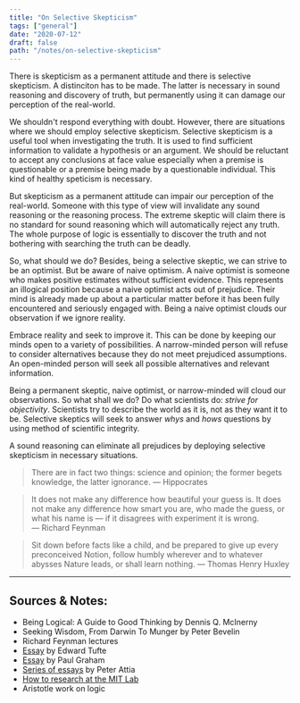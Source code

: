 ```yaml
---
title: "On Selective Skepticism"
tags: ["general"]
date: "2020-07-12"
draft: false
path: "/notes/on-selective-skepticism"
---
```

There is skepticism as a permanent attitude and there is selective skepticism. A distinciton has to be made. The latter is necessary in sound reasoning and discovery of truth, but permanently using it can damage our perception of the real-world.

We shouldn't respond everything with doubt. However, there are situations where we should employ selective skepticism. Selective skepticism is a useful tool when investigating the truth. It is used to find sufficient information to validate a hypothesis or an argument. We should be reluctant to accept any conclusions at face value especially when a premise is questionable or a premise being made by a questionable individual. This kind of healthy speticism is necessary.

But skepticism as a permanent attitude can impair our perception of the real-world. Someone with this type of view will invalidate any sound reasoning or the reasoning process. The extreme skeptic will claim there is no standard for sound reasoning which will automatically reject any truth. The whole purpose of logic is essentially to discover the truth and not bothering with searching the truth can be deadly.

So, what should we do? Besides, being a selective skeptic, we can strive to be an optimist. But be aware of naive optimism. A naive optimist is someone who makes positive estimates without sufficient evidence. This represents an illogical position because a naive optimist acts out of prejudice. Their mind is already made up about a particular matter before it has been fully encountered and seriously engaged with. Being a naive optimist clouds our observation if we ignore reality. 

Embrace reality and seek to improve it. This can be done by keeping our minds open to a variety of possibilities. A narrow-minded person will refuse to consider alternatives because they do not meet prejudiced assumptions. An open-minded person will seek all possible alternatives and relevant information.

Being a permanent skeptic, naive optimist, or narrow-minded will cloud our observations. So what shall we do? Do what scientists do: _strive for objectivity_. Scientists try to describe the world as it is, not as they want it to be. Selective skeptics will seek to answer _whys_ and _hows_ questions by using method of scientific integrity.

A sound reasoning can eliminate all prejudices by deploying selective skepticism in necessary situations. 

> There are in fact two things: science and opinion; the former begets knowledge, the latter ignorance. — Hippocrates

> It does not make any difference how beautiful your guess is. It does not make any difference how smart you are, who made the guess, or what his name is — if it disagrees with experiment it is wrong. — Richard Feynman

> Sit down before facts like a child, and be prepared to give up every preconceived Notion, follow humbly wherever and to whatever abysses Nature leads, or shall learn nothing. — Thomas Henry Huxley

---

## **Sources & Notes:**
- Being Logical: A Guide to Good Thinking by Dennis Q. McInerny
- Seeking Wisdom, From Darwin To Munger by Peter Bevelin
- Richard Feynman lectures
- [Essay](https://www.edwardtufte.com/tufte/hill) by Edward Tufte
- [Essay](http://paulgraham.com/hamming.html) by Paul Graham
- [Series of essays](https://peterattiamd.com/ns001/) by Peter Attia
- [How to research at the MIT Lab](http://dspace.mit.edu/bitstream/handle/1721.1/41487/AI_WP_316.pdf?sequence=4&isAllowed=y)
- Aristotle work on logic
